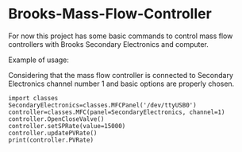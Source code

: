 # Brooks-Mass-Flow-Controller
For now this project has some basic commands to control mass flow controllers with Brooks Secondary Electronics and computer.



Example of usage:

Considering that the mass flow controller is connected to Secondary Electronics channel number 1 and basic options are properly
chosen. 

```
import classes
SecondaryElectronics=classes.MFCPanel('/dev/ttyUSB0')
controller=classes.MFC(panel=SecondaryElectronics, channel=1)
controller.OpenCloseValve()
controller.setSPRate(value=15000) 
controller.updatePVRate()
print(controller.PVRate)
```
